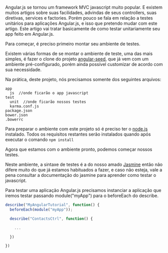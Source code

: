 Angular.js se tornou um framework MVC javascript muito popular. E existem muitos artigos sobre suas facilidades, advindas de seus controllers, suas diretivas, services e factories. Porém pouco se fala em relação a testes unitários para aplicações Angular.js, e isso que pretendo mudar com este artigo. Este artigo vai tratar basicamente de como testar unitariamente seu app feito em Angular.js.

Para começar, é preciso primeiro montar seu ambiente de testes.

Existem várias formas de se montar o ambiente de teste, uma das mais simples, é fazer o clone do projeto [angular-seed](https://github.com/angular/angular-seed), que já vem com um ambiente pré-configurado, porém ainda possível customizar de acordo com sua necessidade.


Na prática, deste projeto, nós precisamos somente dos seguintes arquivos:

    app
      js  //onde ficarão o app javascript
    test
      unit  //onde ficarão nossos testes
      karma.conf.js
    package.json
    bower.json
    .bowerrc

Para preparar o ambiente com este projeto só é preciso ter o [node.js](http://nodejs.org) instalado. Todos os requisitos restantes serão instalados quando após executar o comando `npm install`

Agora que estamos com o ambiente pronto, podemos começar nossos testes.

Neste ambiente, a sintaxe de testes é a do nosso amado [Jasmine](http://jasmine.org) então não difere muito do que já estamos habituados a fazer, e caso não esteja, vale a pena consultar a documentação do jasmine para aprender como testar o javascript.

Para testar uma aplicação Angular.js precisamos instanciar a aplicação que iremos testar passando module("myApp") para o beforeEach do describe.


```javascript
describe("MyAngularTutorial", function() {
  beforeEach(module("myApp"));

  describe("ContactsCtrl", function() {

    ...

  })

})
```